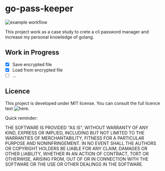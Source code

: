 # go-pass-keeper

![example workflow](https://github.com/MauroMaia/go-pass-keep/actions/workflows/go.yml/badge.svg)
 
This project work as a case study to crete a cli password manager and increase 
my personal knowledge of golang.

## Work in Progress

- [x] Save encrypted file
- [x] Load from encrypted file
- [ ] ...

## Licence

This project is developed under MIT license. You can consult the full licence text ![here](https://github.com/MauroMaia/go-pass-keep/blob/main/LICENSE).

Quick reminder:

THE SOFTWARE IS PROVIDED "AS IS", WITHOUT WARRANTY OF ANY KIND, EXPRESS OR
IMPLIED, INCLUDING BUT NOT LIMITED TO THE WARRANTIES OF MERCHANTABILITY,
FITNESS FOR A PARTICULAR PURPOSE AND NONINFRINGEMENT. IN NO EVENT SHALL THE
AUTHORS OR COPYRIGHT HOLDERS BE LIABLE FOR ANY CLAIM, DAMAGES OR OTHER
LIABILITY, WHETHER IN AN ACTION OF CONTRACT, TORT OR OTHERWISE, ARISING FROM,
OUT OF OR IN CONNECTION WITH THE SOFTWARE OR THE USE OR OTHER DEALINGS IN THE
SOFTWARE.
